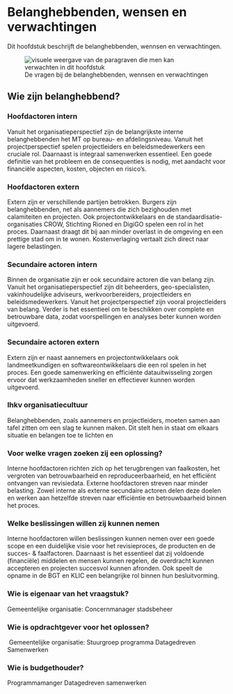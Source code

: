 # Belanghebbenden, wensen en verwachtingen

Dit hoofdstuk beschrijft de belanghebbenden, wennsen en verwachtingen.

<figure>
<img src="../images/belanghebbende.png" alt="visuele weergave van de paragraven die men kan verwachten in dit hoofdstuk">
<figcaption>De vragen bij de belanghebbenden, wennsen en verwachtingen</caption>
</figure>

## Wie zijn belanghebbend?  

### Hoofdactoren intern  
Vanuit het organisatieperspectief zijn de belangrijkste interne belanghebbenden het MT op bureau- en afdelingsniveau. Vanuit het projectperspectief spelen projectleiders en beleidsmedewerkers een cruciale rol. Daarnaast is integraal samenwerken essentieel. Een goede definitie van het probleem en de consequenties is nodig, met aandacht voor financiële aspecten, kosten, objecten en risico’s.  

### Hoofdactoren extern  
Extern zijn er verschillende partijen betrokken. Burgers zijn belanghebbenden, net als aannemers die zich bezighouden met calamiteiten en projecten. Ook projectontwikkelaars en de standaardisatie-organisaties CROW, Stichting Rioned en DigiGO spelen een rol in het proces. Daarnaast draagt dit bij aan minder overlast in de omgeving en een prettige stad om in te wonen. Kostenverlaging vertaalt zich direct naar lagere belastingen.  

### Secundaire actoren intern  
Binnen de organisatie zijn er ook secundaire actoren die van belang zijn. Vanuit het organisatieperspectief zijn dit beheerders, geo-specialisten, vakinhoudelijke adviseurs, werkvoorbereiders, projectleiders en beleidsmedewerkers. Vanuit het projectperspectief zijn vooral projectleiders van belang. Verder is het essentieel om te beschikken over complete en betrouwbare data, zodat voorspellingen en analyses beter kunnen worden uitgevoerd.  

### Secundaire actoren extern  
Extern zijn er naast aannemers en projectontwikkelaars ook landmeetkundigen en softwareontwikkelaars die een rol spelen in het proces. Een goede samenwerking en efficiënte datauitwisseling zorgen ervoor dat werkzaamheden sneller en effectiever kunnen worden uitgevoerd.  

### Ihkv organisatiecultuur  
Belanghebbenden, zoals aannemers en projectleiders, moeten samen aan tafel zitten om een slag te kunnen maken. Dit stelt hen in staat om elkaars situatie en belangen toe te lichten en


### Voor welke vragen zoeken zij een oplossing? 

Interne hoofdactoren richten zich op het terugbrengen van faalkosten, het vergroten van betrouwbaarheid en reproduceerbaarheid, en het efficiënt ontvangen van revisiedata. Externe hoofdactoren streven naar minder belasting. Zowel interne als externe secundaire actoren delen deze doelen en werken aan hetzelfde streven naar efficiëntie en betrouwbaarheid binnen het proces.


### Welke beslissingen willen zij kunnen nemen

Interne hoofdactoren willen beslissingen kunnen nemen over een goede scope en een duidelijke visie voor het revisieproces, de producten en de succes- & faalfactoren. Daarnaast is het essentieel dat zij voldoende (financiële) middelen en mensen kunnen regelen, de overdracht kunnen accepteren en projecten succesvol kunnen afronden. Ook speelt de opname in de BGT en KLIC een belangrijke rol binnen hun besluitvorming.

### Wie is eigenaar van het vraagstuk?​

​Gemeentelijke organisatie:​ Concernmanager stadsbeheer
​
### Wie is opdrachtgever voor het oplossen?​
​
Gemeentelijke organisatie:​ Stuurgroep programma Datagedreven Samenwerken​

### Wie is budgethouder?​

Programmamanger Datagedreven samenwerken​